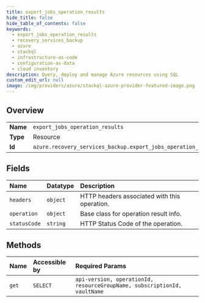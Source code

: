 ```yaml
---
title: export_jobs_operation_results
hide_title: false
hide_table_of_contents: false
keywords:
  - export_jobs_operation_results
  - recovery_services_backup
  - azure    
  - stackql
  - infrastructure-as-code
  - configuration-as-data
  - cloud inventory
description: Query, deploy and manage Azure resources using SQL
custom_edit_url: null
image: /img/providers/azure/stackql-azure-provider-featured-image.png
---
```

  
    

## Overview
<table><tbody>
<tr><td><b>Name</b></td><td><code>export_jobs_operation_results</code></td></tr>
<tr><td><b>Type</b></td><td>Resource</td></tr>
<tr><td><b>Id</b></td><td><code>azure.recovery_services_backup.export_jobs_operation_results</code></td></tr>
</tbody></table>

## Fields
| Name | Datatype | Description |
|:-----|:---------|:------------|
| `headers` | `object` | HTTP headers associated with this operation. |
| `operation` | `object` | Base class for operation result info. |
| `statusCode` | `string` | HTTP Status Code of the operation. |
## Methods
| Name | Accessible by | Required Params |
|:-----|:--------------|:----------------|
| `get` | `SELECT` | `api-version, operationId, resourceGroupName, subscriptionId, vaultName` |
